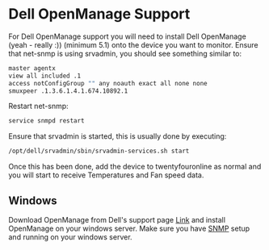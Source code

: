 # Dell OpenManage Support

For Dell OpenManage support you will need to install Dell OpenManage
(yeah - really :)) (minimum 5.1) onto the device you want to
monitor. Ensure that net-snmp is using srvadmin, you should see
something similar to:

```bash
master agentx
view all included .1
access notConfigGroup "" any noauth exact all none none
smuxpeer .1.3.6.1.4.1.674.10892.1
```

Restart net-snmp:

```bash
service snmpd restart
```

Ensure that srvadmin is started, this is usually done by executing:

```bash
/opt/dell/srvadmin/sbin/srvadmin-services.sh start
```

Once this has been done, add the device to twentyfouronline as normal and you
will start to receive Temperatures and Fan speed data.

## Windows

Download OpenManage from Dell's support page
[Link](http://www.dell.com/support/contents/us/en/04/article/product-support/self-support-knowledgebase/enterprise-resource-center/systemsmanagement/OMSA)
and install OpenManage on your windows server. Make sure you have [SNMP](../Support/SNMP-Configuration-Examples.md#windows-server-2012-r2-and-newer)
setup and running on your windows server.







